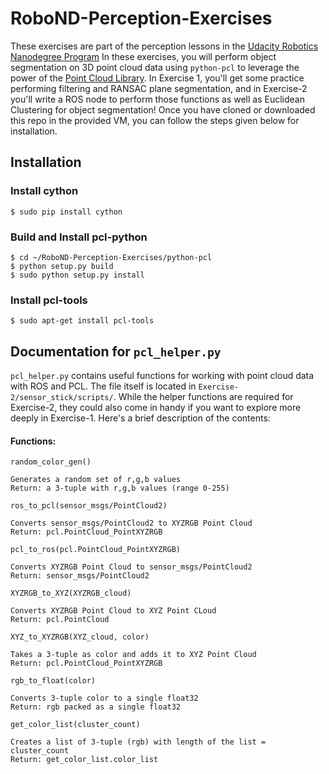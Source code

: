 
# RoboND-Perception-Exercises
These exercises are part of the perception lessons in the [Udacity Robotics Nanodegree Program](https://www.udacity.com/robotics) In these exercises, you will perform object segmentation on 3D point cloud data using `python-pcl` to leverage the power of the [Point Cloud Library](http://pointclouds.org/).  In Exercise 1, you'll get some practice performing filtering and RANSAC plane segmentation, and in Exercise-2 you'll write a ROS node to perform those functions as well as Euclidean Clustering for object segmentation! Once you have cloned or downloaded this repo in the provided VM, you can follow the steps given below for installation.

## Installation
### Install cython
```
$ sudo pip install cython
```

### Build and Install pcl-python
```
$ cd ~/RoboND-Perception-Exercises/python-pcl
$ python setup.py build
$ sudo python setup.py install
```

### Install pcl-tools
```
$ sudo apt-get install pcl-tools
```



## Documentation for `pcl_helper.py`

`pcl_helper.py` contains useful functions for working with point cloud data with ROS and PCL.  The file itself is located in `Exercise-2/sensor_stick/scripts/`.  While the helper functions are required for Exercise-2, they could also come in handy if you want to explore more deeply in Exercise-1.  Here's a brief description of the contents:
 
#### Functions:
`random_color_gen()` 
```
Generates a random set of r,g,b values
Return: a 3-tuple with r,g,b values (range 0-255)
```

`ros_to_pcl(sensor_msgs/PointCloud2)` 
```
Converts sensor_msgs/PointCloud2 to XYZRGB Point Cloud
Return: pcl.PointCloud_PointXYZRGB
```

`pcl_to_ros(pcl.PointCloud_PointXYZRGB)` 
```
Converts XYZRGB Point Cloud to sensor_msgs/PointCloud2
Return: sensor_msgs/PointCloud2
```

`XYZRGB_to_XYZ(XYZRGB_cloud)` 
```
Converts XYZRGB Point Cloud to XYZ Point CLoud
Return: pcl.PointCloud
```

`XYZ_to_XYZRGB(XYZ_cloud, color)` 
```
Takes a 3-tuple as color and adds it to XYZ Point Cloud
Return: pcl.PointCloud_PointXYZRGB
```

`rgb_to_float(color)`
```
Converts 3-tuple color to a single float32
Return: rgb packed as a single float32
```

`get_color_list(cluster_count)` 
```
Creates a list of 3-tuple (rgb) with length of the list = cluster_count
Return: get_color_list.color_list
```
